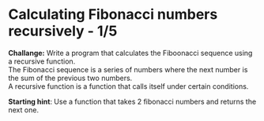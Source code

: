 # Calculating Fibonacci numbers recursively - 1/5
**Challange:** Write a program that calculates the Fiboonacci sequence using a recursive function.
<br>The Fibonacci sequence is a series of numbers where the next number is the sum of the previous two numbers.
<br>A recursive function is a function that calls itself under certain conditions.

**Starting hint**: Use a function that takes 2 fibonacci numbers and returns the next one.